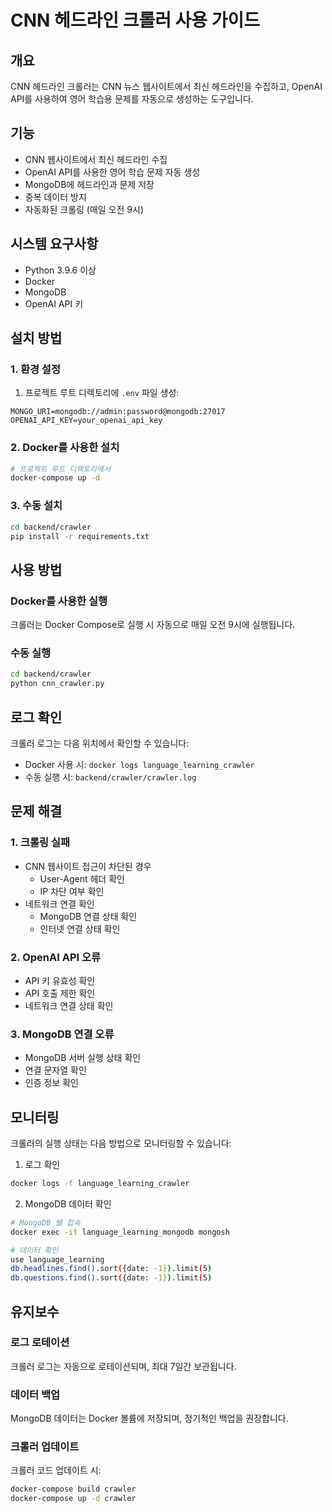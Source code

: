 # CNN 헤드라인 크롤러 사용 가이드

## 개요
CNN 헤드라인 크롤러는 CNN 뉴스 웹사이트에서 최신 헤드라인을 수집하고, OpenAI API를 사용하여 영어 학습용 문제를 자동으로 생성하는 도구입니다.

## 기능
- CNN 웹사이트에서 최신 헤드라인 수집
- OpenAI API를 사용한 영어 학습 문제 자동 생성
- MongoDB에 헤드라인과 문제 저장
- 중복 데이터 방지
- 자동화된 크롤링 (매일 오전 9시)

## 시스템 요구사항
- Python 3.9.6 이상
- Docker
- MongoDB
- OpenAI API 키

## 설치 방법

### 1. 환경 설정
1. 프로젝트 루트 디렉토리에 `.env` 파일 생성:
```env
MONGO_URI=mongodb://admin:password@mongodb:27017
OPENAI_API_KEY=your_openai_api_key
```

### 2. Docker를 사용한 설치
```bash
# 프로젝트 루트 디렉토리에서
docker-compose up -d
```

### 3. 수동 설치
```bash
cd backend/crawler
pip install -r requirements.txt
```

## 사용 방법

### Docker를 사용한 실행
크롤러는 Docker Compose로 실행 시 자동으로 매일 오전 9시에 실행됩니다.

### 수동 실행
```bash
cd backend/crawler
python cnn_crawler.py
```

## 로그 확인
크롤러 로그는 다음 위치에서 확인할 수 있습니다:
- Docker 사용 시: `docker logs language_learning_crawler`
- 수동 실행 시: `backend/crawler/crawler.log`

## 문제 해결

### 1. 크롤링 실패
- CNN 웹사이트 접근이 차단된 경우
  - User-Agent 헤더 확인
  - IP 차단 여부 확인
- 네트워크 연결 확인
  - MongoDB 연결 상태 확인
  - 인터넷 연결 상태 확인

### 2. OpenAI API 오류
- API 키 유효성 확인
- API 호출 제한 확인
- 네트워크 연결 상태 확인

### 3. MongoDB 연결 오류
- MongoDB 서버 실행 상태 확인
- 연결 문자열 확인
- 인증 정보 확인

## 모니터링
크롤러의 실행 상태는 다음 방법으로 모니터링할 수 있습니다:

1. 로그 확인
```bash
docker logs -f language_learning_crawler
```

2. MongoDB 데이터 확인
```bash
# MongoDB 쉘 접속
docker exec -it language_learning_mongodb mongosh

# 데이터 확인
use language_learning
db.headlines.find().sort({date: -1}).limit(5)
db.questions.find().sort({date: -1}).limit(5)
```

## 유지보수

### 로그 로테이션
크롤러 로그는 자동으로 로테이션되며, 최대 7일간 보관됩니다.

### 데이터 백업
MongoDB 데이터는 Docker 볼륨에 저장되며, 정기적인 백업을 권장합니다.

### 크롤러 업데이트
크롤러 코드 업데이트 시:
```bash
docker-compose build crawler
docker-compose up -d crawler
``` 